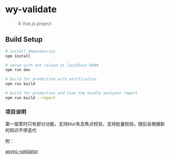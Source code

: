 # wy-validate

> A Vue.js project

## Build Setup

``` bash
# install dependencies
npm install

# serve with hot reload at localhost:8080
npm run dev

# build for production with minification
npm run build

# build for production and view the bundle analyzer report
npm run build --report
```
### 项目说明
第一版暂时只有部分功能，支持blur失去焦点校验，支持批量校验。随后会根据新的知识不停迭代

附： 
  
  [async-validator](https://github.com/yiminghe/async-validator "async-validator")
